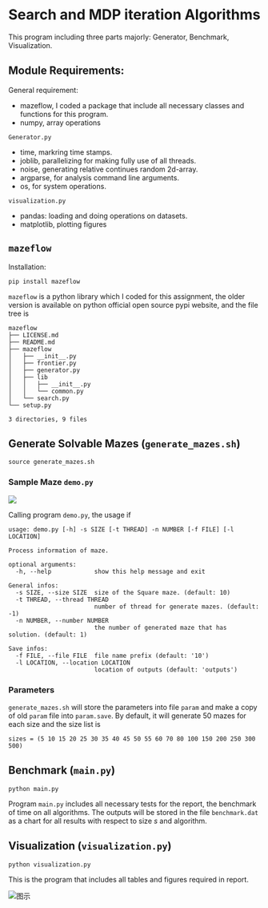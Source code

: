 # Search and MDP iteration Algorithms
This program including three parts majorly: Generator, Benchmark, Visualization.

## Module Requirements: 
General requirement:
- mazeflow, I coded a package that include all necessary classes and functions for this program.
- numpy, array operations
```
Generator.py
```
- time, markring time stamps.
- joblib, parallelizing for making fully use of all threads.
- noise, generating relative continues random 2d-array.
- argparse, for analysis command line arguments.
- os, for system operations.

```
visualization.py
```
- pandas: loading and doing operations on datasets.
- matplotlib, plotting figures

## ```mazeflow```
Installation:
```
pip install mazeflow
```

```mazeflow``` is a python library which I coded for this assignment,
the older version is available on python official open source pypi 
<a herf="https://pypi.org/project/mazeflow/" >website</a>, and the 
file tree is
```
mazeflow
├── LICENSE.md
├── README.md
├── mazeflow
│   ├── __init__.py
│   ├── frontier.py
│   ├── generator.py
│   ├── lib
│   │   ├── __init__.py
│   │   └── common.py
│   └── search.py
└── setup.py

3 directories, 9 files
```



## Generate Solvable Mazes (```generate_mazes.sh```)
```
source generate_mazes.sh
```
### Sample Maze ```demo.py```
![](/outputs_demo/figures/Maze0.png)

Calling program ```demo.py```, the usage if 
```
usage: demo.py [-h] -s SIZE [-t THREAD] -n NUMBER [-f FILE] [-l LOCATION]

Process information of maze.

optional arguments:
  -h, --help            show this help message and exit

General infos:
  -s SIZE, --size SIZE  size of the Square maze. (default: 10)
  -t THREAD, --thread THREAD
                        number of thread for generate mazes. (default: -1)
  -n NUMBER, --number NUMBER
                        the number of generated maze that has solution. (default: 1)

Save infos:
  -f FILE, --file FILE  file name prefix (default: '10')
  -l LOCATION, --location LOCATION
                        location of outputs (default: 'outputs')
```


### Parameters
```generate_mazes.sh``` will store the parameters into file ```param``` and 
make a copy of old ```param``` file into ```param.save```.
By default, it will generate $50$ mazes for each size and the size list is
```
sizes = (5 10 15 20 25 30 35 40 45 50 55 60 70 80 100 150 200 250 300 500)
```

## Benchmark (```main.py```)
``` 
python main.py
```
Program ```main.py``` includes all necessary tests for the report,
the benchmark of time on all algorithms. 
The outputs will be stored in the file ```benchmark.dat``` as a chart for 
all results with respect to size $s$ and algorithm.

## Visualization (```visualization.py```)
```
python visualization.py
```
This is the program that includes all tables and figures required in report.

![图示](/outputs/figures/report/figure01.png)